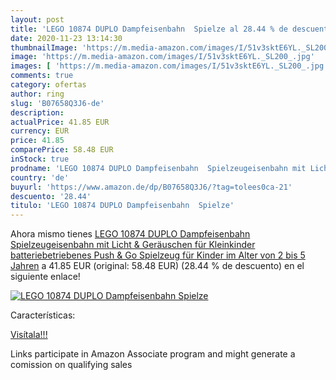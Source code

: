 ```yaml
---
layout: post
title: 'LEGO 10874 DUPLO Dampfeisenbahn  Spielze al 28.44 % de descuento'
date: 2020-11-23 13:14:30
thumbnailImage: 'https://m.media-amazon.com/images/I/51v3sktE6YL._SL200_.jpg'
image: 'https://m.media-amazon.com/images/I/51v3sktE6YL._SL200_.jpg'
images: [ 'https://m.media-amazon.com/images/I/51v3sktE6YL._SL200_.jpg' ]
comments: true
category: ofertas
author: ring
slug: 'B07658Q3J6-de'
description:
actualPrice: 41.85 EUR
currency: EUR
price: 41.85
comparePrice: 58.48 EUR
inStock: true
prodname: 'LEGO 10874 DUPLO Dampfeisenbahn  Spielzeugeisenbahn mit Licht & Geräuschen für Kleinkinder  batteriebetriebenes Push & Go Spielzeug für Kinder im Alter von 2 bis 5 Jahren'
country: 'de'
buyurl: 'https://www.amazon.de/dp/B07658Q3J6/?tag=tolees0ca-21'
descuento: '28.44'
titulo: 'LEGO 10874 DUPLO Dampfeisenbahn  Spielze'
---
```


Ahora mismo tienes [LEGO 10874 DUPLO Dampfeisenbahn  Spielzeugeisenbahn mit Licht & Geräuschen für Kleinkinder  batteriebetriebenes Push & Go Spielzeug für Kinder im Alter von 2 bis 5 Jahren](https://www.amazon.de/dp/B07658Q3J6/?tag=tolees0ca-21) a 41.85 EUR (original: 58.48 EUR) (28.44 %  de descuento) en el siguiente enlace!

[![LEGO 10874 DUPLO Dampfeisenbahn  Spielze](https://m.media-amazon.com/images/I/51v3sktE6YL._SL200_.jpg)](https://www.amazon.de/dp/B07658Q3J6/?tag=tolees0ca-21)

Características:


[Visítala!!!](https://www.amazon.de/dp/B07658Q3J6/?tag=tolees0ca-21)

Links participate in Amazon Associate program and might generate a comission on qualifying sales
